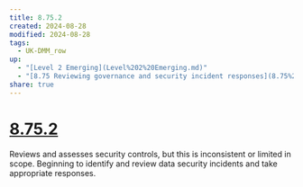 ```yaml
---
title: 8.75.2
created: 2024-08-28
modified: 2024-08-28
tags:
  - UK-DMM_row
up:
  - "[Level 2 Emerging](Level%202%20Emerging.md)"
  - "[8.75 Reviewing governance and security incident responses](8.75%20Reviewing%20governance%20and%20security%20incident%20responses.md)"
share: true
---
```

# [8.75.2](8.75.2.md)

Reviews and assesses security controls, but this is inconsistent or limited in scope. Beginning to identify and review data security incidents and take appropriate responses.
